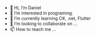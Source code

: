 - 👋 Hi, I’m Daniel
- 👀 I’m interested in programing.
- 🌱 I’m currently learning C#, .net, Flutter
- 💞️ I’m looking to collaborate on ...
- 📫 How to reach me ...

<!---
SDaniel26/SDaniel26 is a ✨ special ✨ repository because its `README.md` (this file) appears on your GitHub profile.
You can click the Preview link to take a look at your changes.
--->

